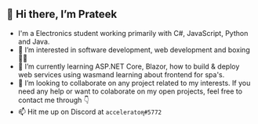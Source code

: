 ## 👋 Hi there, I’m Prateek
- I'm a Electronics student working primarily with C#, JavaScript, Python and Java.
- 👀 I’m interested in software development, web development and boxing 🥊😉
- 🌱 I’m currently learning ASP.NET Core, Blazor, how to build & deploy web services using wasmand learning about frontend for spa's.
- 💞️ I’m looking to collaborate on any project related to my interests. If you need any help or want to colaborate on my open projects, 
      feel free to contact me through 👇
- 📫 Hit me up on Discord at `acceleratoꭆ#5772`

<!---
prateek332/prateek332 is a ✨ special ✨ repository because its `README.md` (this file) appears on your GitHub profile.
You can click the Preview link to take a look at your changes.
--->
